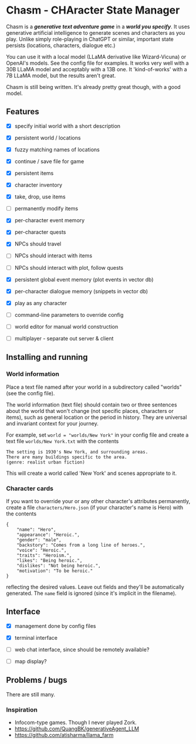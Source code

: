 # Chasm - CHAracter State Manager

Chasm is a ***generative text adventure game*** in a ***world you
specify***. It uses generative artificial intelligence to generate
scenes and characters as you play. Unlike simply role-playing in
ChatGPT or similar, important state persists (locations, characters,
dialogue etc.)

You can use it with a local model (LLaMA derivative like
Wizard-Vicuna) or OpenAI's models. See the config file for examples.
It works very well with a 30B LLaMA model and acceptably with a 13B
one. It 'kind-of-works' with a 7B LLaMA model, but the results aren't
great.

Chasm is still being written. It's already pretty great though,
with a good model.


## Features

* [x] specify initial world with a short description
* [x] persistent world / locations
* [x] fuzzy matching names of locations
* [x] continue / save file for game
* [x] persistent items
* [x] character inventory
* [x] take, drop, use items
* [ ] permanently modify items
* [x] per-character event memory
* [x] per-character quests
* [x] NPCs should travel
* [ ] NPCs should interact with items
* [ ] NPCs should interact with plot, follow quests
* [x] persistent global event memory (plot events in vector db)
* [x] per-character dialogue memory (snippets in vector db)
* [x] play as any character
* [ ] command-line parameters to override config
* [ ] world editor for manual world construction
* [ ] multiplayer - separate out server & client


## Installing and running

### World information

Place a text file named after your world in a subdirectory called
"worlds" (see the config file).

The world information (text file) should contain two or three
sentences about the world that won't change (not specific places,
characters or items), such as general location or the period in
history. They are universal and invariant context for your journey.

For example, set `world = "worlds/New York"` in your config file
and create a text file `worlds/New York.txt` with the contents
```
The setting is 1930's New York, and surrounding areas.
There are many buildings specific to the area.
(genre: realist urban fiction)
```
This will create a world called 'New York' and scenes appropriate to it.


### Character cards

If you want to override your or any other character's attributes
permanently, create a file `characters/Hero.json` (if your character's
name is Hero) with the contents
```
{
    "name": "Hero",
    "appearance": "Heroic.",
    "gender": "male",
    "backstory": "Comes from a long line of heroes.",
    "voice": "Heroic.",
    "traits": "Heroism.",
    "likes": "Being heroic.",
    "dislikes": "Not being heroic.",
    "motivation": "To be heroic."
}
```
reflecting the desired values. Leave out fields and they'll be automatically generated. The `name` field is ignored (since it's implicit in the filename).


## Interface

- [x] management done by config files
- [x] terminal interface
- [ ] web chat interface, since should be remotely available?
- [ ] map display?


## Problems / bugs

There are still many.


### Inspiration

- Infocom-type games. Though I never played Zork.
- https://github.com/QuangBK/generativeAgent_LLM
- https://github.com/atisharma/llama_farm
